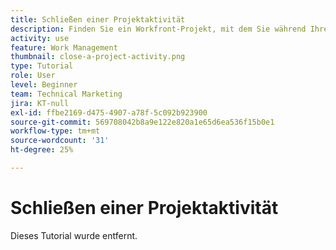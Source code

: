```yaml
---
title: Schließen einer Projektaktivität
description: Finden Sie ein Workfront-Projekt, mit dem Sie während Ihres Trainings gearbeitet haben, und bereiten Sie es auf das Schließen vor.
activity: use
feature: Work Management
thumbnail: close-a-project-activity.png
type: Tutorial
role: User
level: Beginner
team: Technical Marketing
jira: KT-null
exl-id: ffbe2169-d475-4907-a78f-5c092b923900
source-git-commit: 569708042b8a9e122e820a1e65d6ea536f15b0e1
workflow-type: tm+mt
source-wordcount: '31'
ht-degree: 25%

---
```


# Schließen einer Projektaktivität

Dieses Tutorial wurde entfernt.
